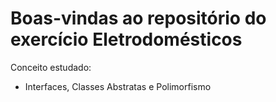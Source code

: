 # Boas-vindas ao repositório do exercício Eletrodomésticos

Conceito estudado:
  - Interfaces, Classes Abstratas e Polimorfismo